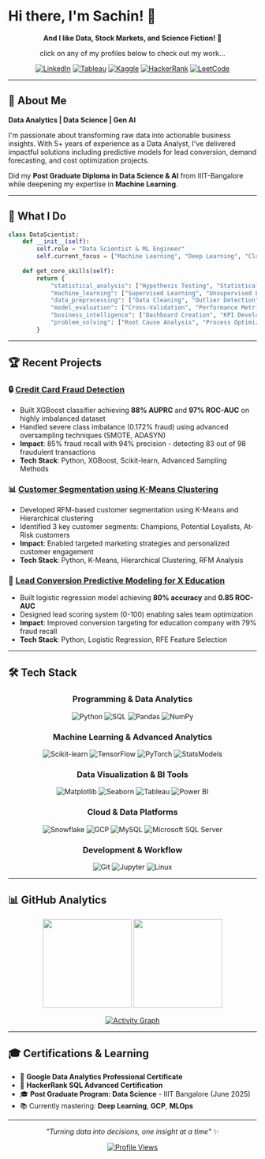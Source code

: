 # Hi there, I'm Sachin! 👋


<div align="center">
  
**And I like Data, Stock Markets, and Science Fiction! 🚀**

click on any of my profiles below to check out my work...


  
[![LinkedIn](https://img.shields.io/badge/-LinkedIn-0077B5?style=for-the-badge&logo=linkedin&logoColor=white)](https://linkedin.com/in/sachinkanchan)
[![Tableau](https://img.shields.io/badge/-Tableau-E97627?style=for-the-badge&logo=tableau&logoColor=white)](https://public.tableau.com/app/profile/sachin.kanchan/vizzes)
[![Kaggle](https://img.shields.io/badge/-Kaggle-20BEFF?style=for-the-badge&logo=kaggle&logoColor=white)](https://kaggle.com/sachinkanchan92)
[![HackerRank](https://img.shields.io/badge/-HackerRank-2EC866?style=for-the-badge&logo=hackerrank&logoColor=white)](https://hackerrank.com/sachin_kanchan)
[![LeetCode](https://img.shields.io/badge/-LeetCode-FFA116?style=for-the-badge&logo=leetcode&logoColor=black)](https://leetcode.com/sachin_kanchan)

</div>


---
  
</div>

## 🎯 About Me

**Data Analytics | Data Science | Gen AI**

I'm passionate about transforming raw data into actionable business insights. With 5+ years of experience as a Data Analyst, I've delivered impactful solutions including predictive models for lead conversion, demand forecasting, and cost optimization projects.

Did my **Post Graduate Diploma in Data Science & AI** from IIIT-Bangalore while deepening my expertise in **Machine Learning**.

---

## 🚀 What I Do

```python
class DataScientist:
    def __init__(self):
        self.role = "Data Scientist & ML Engineer"
        self.current_focus = ["Machine Learning", "Deep Learning", "Cloud Analytics"]
    
    def get_core_skills(self):
        return {
            "statistical_analysis": ["Hypothesis Testing", "Statistical Modeling"],
            "machine_learning": ["Supervised Learning", "Unsupervised Learning", "Feature Engineering"],
            "data_preprocessing": ["Data Cleaning", "Outlier Detection", "Class Imbalance Handling"],
            "model_evaluation": ["Cross-Validation", "Performance Metrics", "Model Selection"],
            "business_intelligence": ["Dashboard Creation", "KPI Development", "Stakeholder Communication"],
            "problem_solving": ["Root Cause Analysis", "Process Optimization", "Strategic Recommendations"]
        }
```

---

## 🏆 Recent Projects

### 🔒 **[Credit Card Fraud Detection](https://github.com/sachin-kanchan/credit-card-fraud-detection)**
- Built XGBoost classifier achieving **88% AUPRC** and **97% ROC-AUC** on highly imbalanced dataset
- Handled severe class imbalance (0.172% fraud) using advanced oversampling techniques (SMOTE, ADASYN)
- **Impact**: 85% fraud recall with 94% precision - detecting 83 out of 98 fraudulent transactions
- **Tech Stack**: Python, XGBoost, Scikit-learn, Advanced Sampling Methods


### 📊 **[Customer Segmentation using K-Means Clustering](https://github.com/sachin-kanchan/kmeans_clustering_customer_segmentation)**
- Developed RFM-based customer segmentation using K-Means and Hierarchical clustering
- Identified 3 key customer segments: Champions, Potential Loyalists, At-Risk customers
- **Impact**: Enabled targeted marketing strategies and personalized customer engagement
- **Tech Stack**: Python, K-Means, Hierarchical Clustering, RFM Analysis


### 🎯 **[Lead Conversion Predictive Modeling for X Education](https://github.com/sachin-kanchan/lead-conversion-prediction)**
- Built logistic regression model achieving **80% accuracy** and **0.85 ROC-AUC**
- Designed lead scoring system (0-100) enabling sales team optimization
- **Impact**: Improved conversion targeting for education company with 79% fraud recall
- **Tech Stack**: Python, Logistic Regression, RFE Feature Selection
---

## 🛠️ Tech Stack

<div align="center">

### **Programming & Data Analytics**
![Python](https://img.shields.io/badge/-Python-3776AB?style=for-the-badge&logo=python&logoColor=white)
![SQL](https://img.shields.io/badge/-SQL-4479A1?style=for-the-badge&logo=postgresql&logoColor=white)
![Pandas](https://img.shields.io/badge/-Pandas-150458?style=for-the-badge&logo=pandas&logoColor=white)
![NumPy](https://img.shields.io/badge/-NumPy-013243?style=for-the-badge&logo=numpy&logoColor=white)

### **Machine Learning & Advanced Analytics**
![Scikit-learn](https://img.shields.io/badge/-ScikitLearn-F7931E?style=for-the-badge&logo=scikit-learn&logoColor=white)
![TensorFlow](https://img.shields.io/badge/-TensorFlow-FF6F00?style=for-the-badge&logo=tensorflow&logoColor=white)
![PyTorch](https://img.shields.io/badge/-PyTorch-EE4C2C?style=for-the-badge&logo=pytorch&logoColor=white)
![StatsModels](https://img.shields.io/badge/-StatsModels-4B8BBE?style=for-the-badge&logo=python&logoColor=white)

### **Data Visualization & BI Tools**
![Matplotlib](https://img.shields.io/badge/-Matplotlib-11557c?style=for-the-badge&logo=python&logoColor=white)
![Seaborn](https://img.shields.io/badge/-Seaborn-3776AB?style=for-the-badge&logo=python&logoColor=white)
![Tableau](https://img.shields.io/badge/-Tableau-E97627?style=for-the-badge&logo=tableau&logoColor=white)
![Power BI](https://img.shields.io/badge/-Power_BI-F2C811?style=for-the-badge&logo=powerbi&logoColor=black)

### **Cloud & Data Platforms**
![Snowflake](https://img.shields.io/badge/-Snowflake-29B5E8?style=for-the-badge&logo=snowflake&logoColor=white)
![GCP](https://img.shields.io/badge/-Google_Cloud-4285F4?style=for-the-badge&logo=google-cloud&logoColor=white)
![MySQL](https://img.shields.io/badge/-MySQL-4479A1?style=for-the-badge&logo=mysql&logoColor=white)
![Microsoft SQL Server](https://img.shields.io/badge/-Microsoft%20SQL%20Server-CC2927?style=for-the-badge&logo=microsoft-sql-server&logoColor=white)

### **Development & Workflow**
![Git](https://img.shields.io/badge/-Git-F05032?style=for-the-badge&logo=git&logoColor=white)
![Jupyter](https://img.shields.io/badge/-Jupyter-F37626?style=for-the-badge&logo=jupyter&logoColor=white)
![Linux](https://img.shields.io/badge/-Linux-FCC624?style=for-the-badge&logo=linux&logoColor=black)

</div>

---

## 📊 GitHub Analytics

<div align="center">
  
  <img height="180em" src="https://github-readme-stats.vercel.app/api?username=sachin-kanchan&show_icons=true&theme=tokyonight&include_all_commits=true&count_private=true"/>
  <img height="180em" src="https://github-readme-stats.vercel.app/api/top-langs/?username=sachin-kanchan&layout=compact&langs_count=8&theme=tokyonight"/>
  
</div>

<div align="center">
  
  [![Activity Graph](https://github-readme-activity-graph.vercel.app/graph?username=sachin-kanchan&theme=tokyo-night)](https://github.com/sachin-kanchan)
  
</div>

---

## 🎓 Certifications & Learning

- 📜 **Google Data Analytics Professional Certificate**
- 📜 **HackerRank SQL Advanced Certification** 
- 🎓 **Post Graduate Program: Data Science** - IIIT Bangalore (June 2025)
- 📚 Currently mastering: **Deep Learning**, **GCP**, **MLOps**

---


<div align="center">
  
  *"Turning data into decisions, one insight at a time"* ✨
  
 
  [![Profile Views](https://komarev.com/ghpvc/?username=sachin-kanchan&label=Profile%20views&color=0e75b6&style=flat)](https://github.com/sachin-kanchan)
</div>
